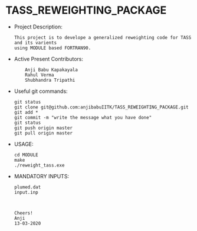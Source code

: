 # TASS_REWEIGHTING_PACKAGE

*   Project Description:

	    This project is to develope a generalized reweighting code for TASS and its varients 
	    using MODULE based FORTRAN90. 

*   Active Present Contributors:

            Anji Babu Kapakayala
            Rahul Verma
            Shubhandra Tripathi

 *  Useful git commands:

	   	git status
	   	git clone git@github.com:anjibabuIITK/TASS_REWEIGHTING_PACKAGE.git
        git add *
        git commit -m "write the message what you have done"
        git status
	   	git push origin master
	   	git pull origin master

 *  USAGE:
 
 	    cd MODULE
	    make
	    ./reweight_tass.exe

  * MANDATORY INPUTS:
  	    
	    plumed.dat
	    input.inp
 	
	
	
		Cheers!
		Anji 
		13-03-2020
